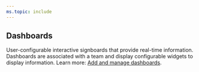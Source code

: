 ```yaml
---
ms.topic: include
---
```

 
## Dashboards 

User-configurable interactive signboards that provide real-time information. Dashboards are associated with a team and display configurable widgets to display information. Learn more: [Add and manage dashboards](/vsts/report/dashboards/dashboards). 